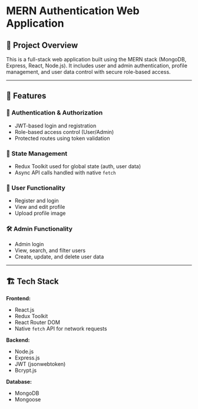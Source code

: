 # MERN Authentication Web Application

## 📌 Project Overview

This is a full-stack web application built using the MERN stack (MongoDB, Express, React, Node.js). It includes user and admin authentication, profile management, and user data control with secure role-based access.

---

## 🚀 Features

### 🔐 Authentication & Authorization
- JWT-based login and registration
- Role-based access control (User/Admin)
- Protected routes using token validation

### 🧠 State Management
- Redux Toolkit used for global state (auth, user data)
- Async API calls handled with native `fetch`

### 👤 User Functionality
- Register and login
- View and edit profile
- Upload profile image

### 🛠️ Admin Functionality
- Admin login
- View, search, and filter users
- Create, update, and delete user data

---

## 🏗️ Tech Stack

**Frontend:**
- React.js
- Redux Toolkit
- React Router DOM
- Native `fetch` API for network requests

**Backend:**
- Node.js
- Express.js
- JWT (jsonwebtoken)
- Bcrypt.js

**Database:**
- MongoDB
- Mongoose



